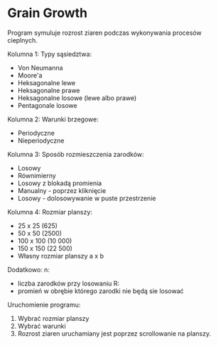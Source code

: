 # Grain Growth
Program symuluje rozrost ziaren podczas wykonywania procesów cieplnych. 

Kolumna 1:
Typy sąsiedztwa:
- Von Neumanna
- Moore'a
- Heksagonalne lewe
- Heksagonalne prawe 
- Heksagonalne losowe (lewe albo prawe)
- Pentagonale losowe

Kolumna 2:
Warunki brzegowe:
- Periodyczne
- Nieperiodyczne 

Kolumna 3:
Sposób rozmieszczenia zarodków:
- Losowy
- Równimierny
- Losowy z blokadą promienia
- Manualny -  poprzez kliknięcie
- Losowy - dolosowywanie w puste przestrzenie

Kolumna 4:
Rozmiar planszy:
- 25 x 25 (625)
- 50 x 50 (2500)
- 100 x 100 (10 000)
- 150 x 150 (22 500)
- Własny rozmiar planszy a x b

Dodatkowo:
n:
- liczba zarodków przy losowaniu
R: 
- promień w obrębie którego zarodki nie będą sie losować

Uruchomienie programu:
1. Wybrać rozmiar planszy
2. Wybrać warunki
3. Rozrost ziaren uruchamiany jest poprzez scrollowanie na planszy. 
